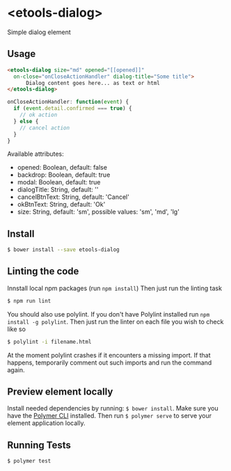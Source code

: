 # \<etools-dialog\>

Simple dialog element

## Usage
```html
<etools-dialog size="md" opened="[[opened]]"
  on-close="onCloseActionHandler" dialog-title="Some title">
      Dialog content goes here... as text or html
</etools-dialog>
```

```javascript
onCloseActionHandler: function(event) {
  if (event.detail.confirmed === true) {
    // ok action
  } else {
    // cancel action
  }
}
```

Available attributes:
* opened: Boolean, default: false
* backdrop: Boolean, default: true
* modal: Boolean, default: true
* dialogTitle: String, default: ''
* cancelBtnText: String, default: 'Cancel'
* okBtnText: String, default: 'Ok'
* size: String, default: 'sm', possible values: 'sm', 'md', 'lg'

## Install
```bash
$ bower install --save etools-dialog
```

## Linting the code

Innstall local npm packages (run `npm install`)
Then just run the linting task

```bash
$ npm run lint
```
You should also use polylint. If you don't have Polylint installed run `npm install -g polylint`.
Then just run the linter on each file you wish to check like so

```bash
$ polylint -i filename.html
```
At the moment polylint crashes if it encounters a missing import. If that happens, temporarily comment out such imports and run the command again.

## Preview element locally
Install needed dependencies by running: `$ bower install`.
Make sure you have the [Polymer CLI](https://www.npmjs.com/package/polymer-cli) installed. Then run `$ polymer serve` to serve your element application locally.

## Running Tests

```
$ polymer test
```
